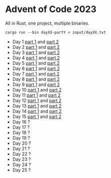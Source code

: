 # Advent of Code 2023

All in Rust, one project, multiple binaries.

```
cargo run --bin dayXX-partY < input/dayXX.txt
```

* Day 1 [part 1](./src/bin/day01-part1.rs) and [part 2](./src/bin/day01-part2.rs)
* Day 2 [part 1](./src/bin/day02-part1.rs) and [part 2](./src/bin/day02-part2.rs)
* Day 3 [part 1](./src/bin/day03-part1.rs) and [part 2](./src/bin/day03-part2.rs)
* Day 4 [part 1](./src/bin/day04-part1.rs) and [part 2](./src/bin/day04-part2.rs)
* Day 5 [part 1](./src/bin/day05-part1.rs) and [part 2](./src/bin/day05-part2.rs)
* Day 6 [part 1](./src/bin/day06-part1.rs) and [part 2](./src/bin/day06-part2.rs)
* Day 7 [part 1](./src/bin/day07-part1.rs) and [part 2](./src/bin/day07-part2.rs)
* Day 8 [part 1](./src/bin/day08-part1.rs) and [part 2](./src/bin/day08-part2.rs)
* Day 9 [part 1](./src/bin/day09-part1.rs) and [part 2](./src/bin/day09-part2.rs)
* Day 10 [part 1](./src/bin/day10-part1.rs) and [part 2](./src/bin/day10-part2.rs)
* Day 11 [part 1](./src/bin/day11-part1.rs) and [part 2](./src/bin/day11-part2.rs)
* Day 12 [part 1](./src/bin/day12-part1.rs) and [part 2](./src/bin/day12-part2.rs)
* Day 13 [part 1](./src/bin/day13-part1.rs) and [part 2](./src/bin/day13-part2.rs)
* Day 14 [part 1](./src/bin/day14-part1.rs) and [part 2](./src/bin/day14-part2.rs)
* Day 15 [part 1](./src/bin/day15-part1.rs) and [part 2](./src/bin/day15-part2.rs)
* Day 16 ?
* Day 17 ?
* Day 18 ?
* Day 19 ?
* Day 20 ?
* Day 21 ?
* Day 22 ?
* Day 23 ?
* Day 24 ?
* Day 25 ?
